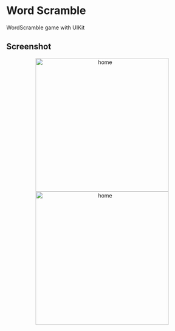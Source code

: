 # Word Scramble
WordScramble game with UIKit

## Screenshot
<div align="center">
  <img width="350" alt="home" src="https://github.com/mrthnby/WordScramble/assets/72457200/7a5085da-60ab-4c0b-8687-d346f3f55266">
  <img width="350" alt="home" src="https://github.com/mrthnby/WordScramble/assets/72457200/26fb41ff-58e3-4f4a-b522-5ba4ed6cc247">
</div>


